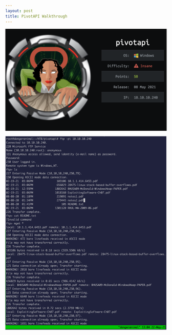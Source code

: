 ```yaml
---
layout: post
title: PivotAPI Walkthrough  
---
```


![](/images/2021-11-11-pivot/0.png)

![](/images/2021-11-11-pivot/1.png)
